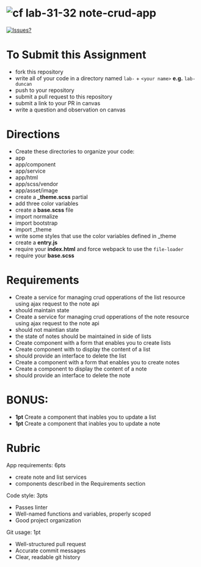 ![cf](http://i.imgur.com/7v5ASc8.png) lab-31-32 note-crud-app
====

[![Issues?](https://img.shields.io/badge/Issues%3F-Ask%20for%20Help!-55cbe0.svg)](https://github.com/codefellows/seattle-javascript-401n1/issues/new)

# To Submit this Assignment
  * fork this repository
  * write all of your code in a directory named `lab-` + `<your name>` **e.g.** `lab-duncan`
  * push to your repository
  * submit a pull request to this repository
  * submit a link to your PR in canvas
  * write a question and observation on canvas

# Directions
* Create these directories to organize your code: 
 * app
 * app/component
 * app/service
 * app/html
 * app/scss/vendor
 * app/asset/image
* create a **_theme.scss** partial 
 * add three color variables
* create a **base.scss** file 
 * import normalize
 * import bootstrap
 * import \_theme
 * write some styles that use the color variables defined in \_theme
* create a **entry.js**
 * require your **index.html** and force webpack to use the `file-loader`
 * require your **base.scss**

# Requirements
* Create a service for managing crud opperations of the list resource using ajax request to the note api
 * should maintain state
* Create a service for managing crud opperations of the note resource using ajax request to the note api
 * should not maintian state
 * the state of notes should be maintained in side of lists
* Create component with a form that enables you to create lists
* Create component with to display the content of a list
 * should provide an interface to delete the list 
* Create a component with a form that enables you to create notes
* Create a component to display the content of a note
 * should provide an interface to delete the note

# BONUS:
* **1pt** Create a component that inables you to update a list
* **1pt** Create a component that inables you to update a note

# Rubric
App requirements: 6pts
* create note and list services
* components described in the Requirements section

Code style: 3pts
  - Passes linter
  - Well-named functions and variables, properly scoped
  - Good project organization
  
Git usage: 1pt
  - Well-structured pull request
  - Accurate commit messages
  - Clear, readable git history

